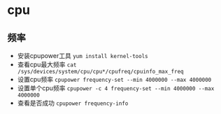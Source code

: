 # cpu

## 频率
- 安装cpupower工具 `yum install kernel-tools`
- 查看cpu最大频率 `cat /sys/devices/system/cpu/cpu*/cpufreq/cpuinfo_max_freq`
- 设置cpu频率 `cpupower frequency-set --min 4000000 --max 4000000`
- 设置单个cpu频率 `cpupower -c 4 frequency-set --min 4000000 --max 4000000`
- 查看是否成功 `cpupower frequency-info`